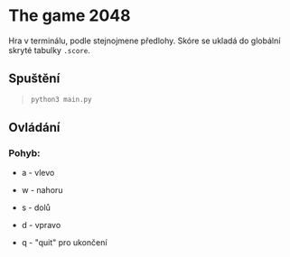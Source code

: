 # The game 2048

Hra v terminálu, podle stejnojmene předlohy. Skóre se ukladá do globální  skryté tabulky `.score`.

## Spuštění

>```bash
> python3 main.py
>```

## Ovládání

### Pohyb:

* a - vlevo
* w - nahoru
* s - dolů
* d - vpravo


* q	- "quit" pro ukončení

